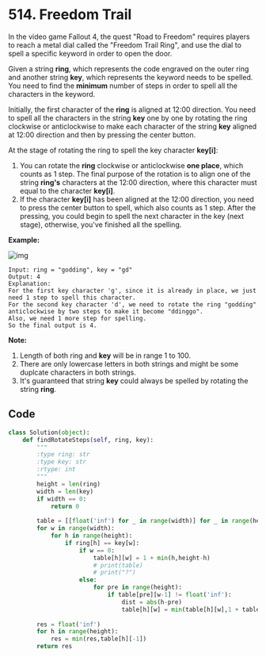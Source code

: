# 514. Freedom Trail

In the video game Fallout 4, the quest "Road to Freedom" requires players to reach a metal dial called the "Freedom Trail Ring", and use the dial to spell a specific keyword in order to open the door.

Given a string **ring**, which represents the code engraved on the outer ring and another string **key**, which represents the keyword needs to be spelled. You need to find the **minimum** number of steps in order to spell all the characters in the keyword.

Initially, the first character of the **ring** is aligned at 12:00 direction. You need to spell all the characters in the string **key** one by one by rotating the ring clockwise or anticlockwise to make each character of the string **key** aligned at 12:00 direction and then by pressing the center button.

At the stage of rotating the ring to spell the key character **key[i]**:

1. You can rotate the **ring** clockwise or anticlockwise **one place**, which counts as 1 step. The final purpose of the rotation is to align one of the string **ring's** characters at the 12:00 direction, where this character must equal to the character **key[i]**.
2. If the character **key[i]** has been aligned at the 12:00 direction, you need to press the center button to spell, which also counts as 1 step. After the pressing, you could begin to spell the next character in the key (next stage), otherwise, you've finished all the spelling.

**Example:**

![img](https://assets.leetcode.com/uploads/2018/10/22/ring.jpg)

 

```
Input: ring = "godding", key = "gd"
Output: 4
Explanation:
For the first key character 'g', since it is already in place, we just need 1 step to spell this character. 
For the second key character 'd', we need to rotate the ring "godding" anticlockwise by two steps to make it become "ddinggo".
Also, we need 1 more step for spelling.
So the final output is 4.
```

**Note:**

1. Length of both ring and **key** will be in range 1 to 100.
2. There are only lowercase letters in both strings and might be some duplcate characters in both strings.
3. It's guaranteed that string **key** could always be spelled by rotating the string **ring**.



## Code

```python
class Solution(object):
    def findRotateSteps(self, ring, key):
        """
        :type ring: str
        :type key: str
        :rtype: int
        """
        height = len(ring)
        width = len(key)
        if width == 0:
            return 0
        
        table = [[float('inf') for _ in range(width)] for _ in range(height)]
        for w in range(width):
            for h in range(height):
                if ring[h] == key[w]:
                    if w == 0:
                        table[h][w] = 1 + min(h,height-h)
                        # print(table)
                        # print("?")
                    else:
                        for pre in range(height):
                            if table[pre][w-1] != float('inf'):
                                dist = abs(h-pre)
                                table[h][w] = min(table[h][w],1 + table[pre][w-1] + min(dist,height-dist))
        
        res = float('inf')
        for h in range(height):
            res = min(res,table[h][-1])
        return res
```

